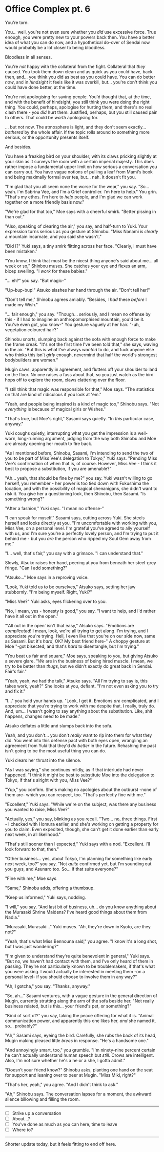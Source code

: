 # Office Complex pt. 6

You're torn.

You... well, you're not even sure whether you *did* use excessive force. True enough, you were pretty new to your powers back then. You have a better idea of what you can do now, and a hypothetical do-over of Sendai now would probably be a lot closer to being bloodless.

Bloodless in all senses.

You're *not* happy with the collateral from the fight. Collateral that *they* caused. You took them down clean and as quick as you could have, back then, and... you think you did as best as you could have. You can do better *now*, and in *hindsight* it feels like it was overkill, but... you're don't think you could have done better, at the time.

You're not apologising for saving people. You'd thought that, at the time, and with the benefit of hindsight, you still think you were doing the right thing. You could, perhaps, apologise for hurting them, and there's no real clash there - you *did* hurt them. Justified, perhaps, but you still caused pain to others. That could be *worth* apologising for.

... but not now. The atmosphere is light, and they don't seem exactly... *bothered* by the whole affair. If the topic rolls around to something more serious, or the opportunity presents itself.

And besides.

You have a freaking bird on your shoulder, with its claws pricking slightly at your skin as it surveys the room with a certain imperial majesty. This does rather impose a fundamental upper limit on how serious a conversation you can carry out. You have vague notions of pulling a leaf from Mami's book and being maximally formal over tea, but... nah. It doesn't fit you.

"I'm glad that you all seem none the worse for the wear," you say. "So... yeah. I'm Sabrina Vee, and I'm a Grief controller. I'm here to help." You grin. "That's my ethos. I'm here to *help* people, and I'm glad we can work together on a more friendly basis now."

"We're glad for that too," Moe says with a cheerful smirk. "Better pissing in than out."

"Also, speaking of clearing the air," you say, and half-turn to Yuki. Your expression turns serious as you gesture at Shinobu. "Miss Nanami is *clearly* a mountain incarnate, and you said she wasn't."

"Did I?" Yuki says, a tiny smirk flitting across her face. "Clearly, I must have been mistaken."

"You know, I think that must be the nicest thing anyone's said about me... all week or so," Shinbou muses. She catches your eye and flexes an arm, bicep swelling. "I *work* for these babies."

"... eh?" you say. "But magic-"

"Up-bup-bup!" Atsuko slashes her hand through the air. "Don't tell her!"

"Don't tell me," Shinobu agrees amiably. "Besides, I *had* these *before* I made my Wish."

"... fair enough," you say. "Though... seriously, and I mean no offense by this - if I had to imagine an anthropomorphised mountain, you'd be it. You've even got, you know-" You gesture vaguely at her hair. "-uh, vegetation coloured hair?"

Shinobu snorts, slumping back against the sofa with enough force to make the frame creak. "It's not the first time I've been told that," she says, waving in the air. "But this is what I've always *wanted* to do, and fuck anyone else who thinks this isn't *girly* enough, nevermind that half the world's strongest bodybuilders are women."

Mugin caws, apparently in agreement, and flutters off your shoulder to land on the floor. No one raises a fuss about that, so you just watch as the bird hops off to explore the room, claws clattering over the floor.

"I still think that magic was responsible for that," Moe says. "The statistics on that are kind of ridiculous if you look at 'em."

"Yeah, and people being inspired is a kind of magic too," Shinobu says. "Not *everything* is because of magical girls or Wishes."

"That's true, but Moe's right," Sasami says quietly. "In *this* particular case, anyway."

Yuki coughs quietly, interrupting what you get the impression is a well-worn, long-running argument, judging from the way both Shinobu and Moe are already opening her mouth to fire back.

"As I mentioned before, Shinobu, Sasami, I'm intending to send the two of you to be part of Miss Vee's delegation to Tokyo," Yuki says. "Pending Miss Vee's confirmation of when that is, of course. However, Miss Vee - I think it best to propose a substitution, if you are amenable?"

"Ah... yeah, that should be fine by me?" you say. Yuki wasn't willing to go herself, you remember - her power is too tied down with Fukushima the location, and with the possibility of magical shenanigans, she didn't want to risk it. You give her a questioning look, then Shinobu, then Sasami. "Is something wrong?"

"After a fashion," Yuki says. "I mean no offense-"

"I can speak for myself," Sasami says, cutting across Yuki. She steels herself and looks directly at you. "I'm uncomfortable with working with you, Miss Vee, on a personal level. I'm grateful you've agreed to ally yourself with us, and I'm sure you're a perfectly lovely person, and I'm trying to put it behind me - but you *are* the person who ripped my Soul Gem away from me."

"I... well, that's fair," you say with a grimace. "I can understand that."

Slowly, Atsuko raises her hand, peering at you from beneath her steel-grey fringe. "Can I add something?"

"Atsuko..." Moe says in a reproving voice.

"Look, Yuki told us to be ourselves," Atsuko says, setting her jaw stubbornly. "I'm being myself. Right, Yuki?"

"Miss Vee?" Yuki asks, eyes flickering over to you.

"No, I mean, yes - honesty is good," you say. "I want to help, and I'd rather have it all out in the open."

"'All out in the open' isn't that easy," Atsuko says. "Emotions are *complicated*! I mean, look, we're all trying to get along. I'm trying, and I appreciate you're trying. Hell, I even like that you're on our side now, same as Sasami. But it's *hard*, OK? My best friend here-" A choppy gesture at Moe "-got bisected, and that's *hard* to disentangle, but I'm trying."

"You beat us fair and square," Moe says, speaking to you, but giving Atsuko a severe glare. "*We* are in the business of being hired muscle. I mean, we try to be better than *thugs*, but we didn't exactly do great back in Sendai. Fair's fair."

"Yeah, yeah, we had the talk," Atsuko says. "All I'm trying to say is, this takes work, yeah?" She looks at you, defiant. "I'm not even asking you to try and fix it."

"I..." you hold your hands up. "Look, I get it. Emotions *are* complicated, and I appreciate that you're trying to work with me despite that. I really, truly do. And, um... I wasn't going to say anything about the substitution. Like, shit happens, changes need to be made."

Atsuko deflates a little and slumps back into the sofa.

Yeah, and you don't... you don't *really* want to rip into them for what they did. You went into this defense pact with both eyes open, wrangling an agreement from Yuki that they'd *do better* in the future. Rehashing the past isn't going to be the most useful thing you can do.

Yuki clears her throat into the silence.

"As I was saying," she continues mildly, as if that interlude had never happened. "I think it might be best to substitute Moe into the delegation to Tokyo, if that's alright with you, Miss Vee?"

"Yup," you confirm. She's making no apologies about the outburst -none of them are- which you can respect, too. "That's perfectly fine with me."

"Excellent," Yuki says. "While we're on the subject, was there any business you wanted to raise, Miss Vee?"

"Actually, yes," you say, blinking as you recall. "Two... no, three things. First - I checked with Homura earlier, and she's working on getting a property for you to claim. Even expedited, though, she can't get it done earlier than early next week, in all likelihood."

"That's still sooner than I expected," Yuki says with a nod. "Excellent. I'll look forward to that, then."

"Other business... yes, about Tokyo, I'm planning for something like early next week, too?" you say. "Not *quite* confirmed yet, but I'm sounding out you guys, and Asunaro too. So... if that suits everyone?"

"Fine with me," Moe says.

"Same," Shinobu adds, offering a thumbsup.

"Keep us informed," Yuki says, nodding.

"I will," you say. "And last bit of business, uh... do you know anything about the Murasaki Shrine Maidens? I've heard good things about them from Nadia."

"Murasaki, Murasaki..." Yuki muses. "Ah, they're down in Kyoto, are they not?"

"Yeah, that's what Miss Bennouna said," you agree. "I know it's a long shot, but I was just wondering?"

"I'm given to understand they're quite benevolent in general," Yuki says. "But no, we haven't had contact with them, and I've only heard of them in passing. They're not particularly known to be troublemakers, if that's what you were asking. I would actually be interested in meeting them -on a personal level- if you should choose to involve them in any way?"

"Ah, I gotcha," you say. "Thanks, anyway."

"So, ah..." Sasami ventures, with a vague gesture in the general direction of Mugin, currently strutting along the arm of the sofa beside her. "Not really business related, but is this... your friend's pet, or something?"

"Kind of sort of?" you say, taking the peace offering for what it is. "Animal communication power, and apparently this one likes her, *and* she named it, so... probably?"

"Ah," Sasami says, eyeing the bird. Carefully, she rubs the back of its head, Mugin making pleased little *brees* in response. "He's a handsome one."

"And annoyingly smart, too," you grumble. "I'm ninety-nine percent certain he can't actually understand human speech but *still*. Crows are intelligent. Also, I'm not sure whether he's a he or a she, I gotta admit."

"Doesn't your friend know?" Shinobu asks, planting one hand on the seat for support and leaning over to peer at Mugin. "Miss Miki, right?"

"That's her, yeah," you agree. "And I didn't think to ask."

"Ah," Shinobu says. The conversation lapses for a moment, the awkward silence billowing and filling the room.

---

- [ ] Strike up a conversation
- [ ] About...?
- [ ] You've done as much as you can here, time to leave
- [ ] Where to?

---

Shorter update today, but it feels fitting to end off here.
